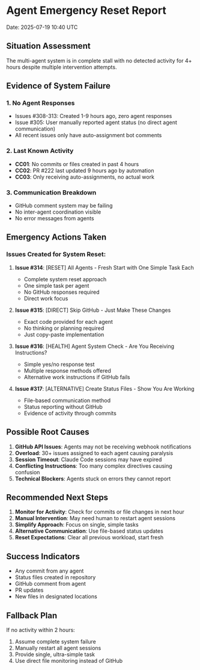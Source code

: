 # Agent Emergency Reset Report
Date: 2025-07-19 10:40 UTC

## Situation Assessment
The multi-agent system is in complete stall with no detected activity for 4+ hours despite multiple intervention attempts.

## Evidence of System Failure

### 1. No Agent Responses
- Issues #308-313: Created 1-9 hours ago, zero agent responses
- Issue #305: User manually reported agent status (no direct agent communication)
- All recent issues only have auto-assignment bot comments

### 2. Last Known Activity
- **CC01**: No commits or files created in past 4 hours
- **CC02**: PR #222 last updated 9 hours ago by automation
- **CC03**: Only receiving auto-assignments, no actual work

### 3. Communication Breakdown
- GitHub comment system may be failing
- No inter-agent coordination visible
- No error messages from agents

## Emergency Actions Taken

### Issues Created for System Reset:

1. **Issue #314**: [RESET] All Agents - Fresh Start with One Simple Task Each
   - Complete system reset approach
   - One simple task per agent
   - No GitHub responses required
   - Direct work focus

2. **Issue #315**: [DIRECT] Skip GitHub - Just Make These Changes
   - Exact code provided for each agent
   - No thinking or planning required
   - Just copy-paste implementation

3. **Issue #316**: [HEALTH] Agent System Check - Are You Receiving Instructions?
   - Simple yes/no response test
   - Multiple response methods offered
   - Alternative work instructions if GitHub fails

4. **Issue #317**: [ALTERNATIVE] Create Status Files - Show You Are Working
   - File-based communication method
   - Status reporting without GitHub
   - Evidence of activity through commits

## Possible Root Causes

1. **GitHub API Issues**: Agents may not be receiving webhook notifications
2. **Overload**: 30+ issues assigned to each agent causing paralysis
3. **Session Timeout**: Claude Code sessions may have expired
4. **Conflicting Instructions**: Too many complex directives causing confusion
5. **Technical Blockers**: Agents stuck on errors they cannot report

## Recommended Next Steps

1. **Monitor for Activity**: Check for commits or file changes in next hour
2. **Manual Intervention**: May need human to restart agent sessions
3. **Simplify Approach**: Focus on single, simple tasks
4. **Alternative Communication**: Use file-based status updates
5. **Reset Expectations**: Clear all previous workload, start fresh

## Success Indicators
- Any commit from any agent
- Status files created in repository
- GitHub comment from agent
- PR updates
- New files in designated locations

## Fallback Plan
If no activity within 2 hours:
1. Assume complete system failure
2. Manually restart all agent sessions
3. Provide single, ultra-simple task
4. Use direct file monitoring instead of GitHub